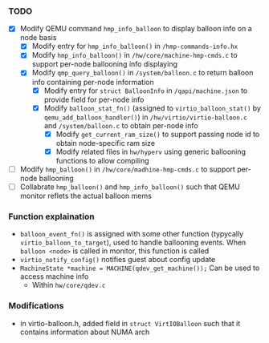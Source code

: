 ### TODO
- [X] Modify QEMU command `hmp_info_balloon` to display balloon info on a node basis
  - [X] Modify entry for `hmp_info_balloon()` in `/hmp-commands-info.hx`
  - [X] Modify `hmp_info_balloon()` in `/hw/core/machine-hmp-cmds.c` to support per-node ballooning info displaying
  - [X] Modify `qmp_query_balloon()` in `/system/balloon.c` to return balloon info containing per-node information
    - [X] Modify entry for `struct BalloonInfo` in `/qapi/machine.json` to provide field for per-node info
    - [X] Modify `balloon_stat_fn()` (assigned to `virtio_balloon_stat()` by `qemu_add_balloon_handler()`) in `/hw/virtio/virtio-balloon.c` and `/system/balloon.c` to obtain per-node info 
      - [X] Modify `get_current_ram_size()` to support passing node id to obtain node-specific ram size
      - [X] Modify related files in `hw/hyperv` using generic ballooning functions to allow compiling
- [ ] Modify `hmp_balloon()` in `/hw/core/madhine-hmp-cmds.c` to support per-node ballooning
- [ ] Collabrate `hmp_balloon()` and `hmp_info_balloon()` such that QEMU monitor reflets the actual balloon mems

### Function explaination
+ `balloon_event_fn()` is assigned with some other function (typycally `virtio_balloon_to_target`), used to handle ballooning events. When `balloon <node>` is called in monitor, this function is called 
+ `virtio_notify_config()` notifies guest about config update
+ `MachineState *machine = MACHINE(qdev_get_machine());` Can be used to access machine info
  - Within `hw/core/qdev.c`

### Modifications
+ in virtio-balloon.h, added field in `struct VirtIOBalloon` such that it contains information about NUMA arch